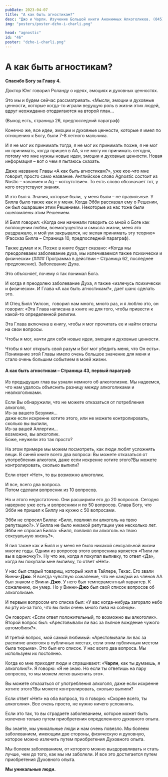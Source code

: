 ```yaml
---
pubDate: 2023-04-07
title: "А как быть агностикам?"
desc: "Джо и Чарли. Изучение Большой книги Анонимных Алкоголиков. (045)"
img: "posters/poster-dzho-i-charli.png"

head: "agnostic"
id: "46"
poster: "dzho-i-charli.png"
---
```


# А как быть агностикам?

**Спасибо Богу за Главу 4.**

Доктор Юнг говорил Роланду о идеях, эмоциях и духовных ценностях.

Это мы и будем сейчас рассматривать.
«Мысли, эмоции и духовные ценности, которые когда-то играли ведущую роль в жизни этих людей, вдруг неожиданно отодвигаются на второй план…

(Выход есть, страница 26, предпоследний параграф)

Конечно же, все идеи, эмоции и духовные ценности, которые я имел по отношению к Богу, были 7-8 летного мальчика.

И я не мог их принимать тогда, я не мог их принимать позже, я не мог их принимать, когда пришел в АА, я не могу их принимать сегодня, потому что мне нужны новые идеи, эмоции и духовные ценности. Новая информация – вот о чем я пытаюсь сказать.

Даже название Главы «А как быть агностикам?», уже кое-что мне говорит, просто само название.
Английское слово Agnostic состоит из Nostic – «знание» и Ag – «отсутствие». То есть слово обозначает тот, у кого отсутствуют знания.

И это был я. Знания, которые были,  у меня были – не правильные. У Билла было также как и у меня. Когда Эбби рассказал ему о Решении, он был ошарашен этим Решением. Некоторые из нас тоже были ошеломлены этим Решением.

И Билл говорил: «Когда они начинали говорить со мной о Боге как воплощении любви, всемогущества и смысла жизни, меня это раздражало, и мой ум закрывался, не желая принимать эту теорию» (Рассказ Билла – Страница 10, предпоследний параграф).

Также думал и я. Позже в книге будет сказано: «Когда мы преодолеваем заболевание духа, мы излечиваемся также психически и физически» (#### Программа в действии – Страница 62, последнее предложение). Заболевание Духа.

Это объясняет, почему я так понимал Бога.

И когда я преодолею заболевание Духа, я также «излечусь психически и физически». И Глава «А как быть агностикам?», дает шанс сделать это.

И Отец Билл Уилсон,  говорил нам много, много раз, и я люблю это, он говорил: «Эта Глава написана в книге не для того, чтобы привести к какой-то определенной религии.

Эта Глава включена в книгу, чтобы я мог прочитать ее и найти ответы на свои вопросы.

Чтобы я мог, начти для себя новые идеи, эмоции и духовные ценности.

Чтобы я мог открыть свой разум и Бог мог убедить меня, что Он есть». Понимание этой Главы имело очень большое значение для меня и стало очень большим событием в моей жизни.

#### А как быть агностикам – Страница 43, первый параграф

Из предыдущих глав вы узнали немного об алкоголизме. Мы надеемся, что нам удалось объяснить разницу между алкоголиками и неалкоголиками.

Если Вы обнаружили, что не можете отказаться от потребления алкоголя, <br>
Из-за вашего Безумия… <br>
даже если искренне хотите этого, или не можете контролировать, сколько вы выпили, <br>
Из-за вашей Аллергии… <br>
возможно, вы алкоголик. <br>
Боже, неужели это так просто?

На этом примере мы можем посмотреть, как люди любят усложнять вещи. В синей книге всего два вопроса:
Вы можете отказаться от употребления алкоголя, даже если искренне хотите этого?Вы можете контролировать, сколько выпили?

Если ответ «Нет», то вы возможно алкоголик.

И все, всего два вопроса. <br>
Потом сделали вопросник из 10 вопросов.

Но и этого недостаточно. Они расширили его до 20 вопросов. Сегодня наверное уже есть и вопросники и по 50 вопросов. Слава Богу, что Эбби не пришел к Биллу на кухню с 50 вопросами.

Эбби не спросил Билла: «Билл, повлиял ли алкоголь на твою репутацию?». У Билла не было никакой репутации уже несколько лет. Эбби не спросил Билла: «Билл, повлиял ли алкоголь на твою сексуальную жизнь?».

Я пил также как и Билл и у меня не было никакой сексуальной жизни многие годы. Одним из вопросов этого вопросника является «Пили ли вы в одиночку?». Ну что же, когда я покупал выпивку, то ответ «Да», когда вы покупали мне выпивку, то ответ «Нет».

У нас был старый товарищ, который жил в Тайлере, Техас. Его звали Винни-**Джо**. Я всегда чувствую сожаление, что не каждый из членов АА был знаком с Виини-**Джо**. У него был темпераментный характер. К сожалению, он умер. Но у Винни-**Джо** был свой список вопросов об алкоголизме.

И первым вопросом его списка был: «У вас когда-нибудь загорало небо во рту из-за того, что вы пили очень много пива на солнце».

Он говорил: «Если ответ положительный, то возможно вы алкоголик». Второй вопрос был: «Арестовывали ли вас за пьяное вождение чужого автомобиля?».

И третий вопрос, мой самый любимый: «Арестовывали ли вас за распитие алкоголя в публичных местах, если этим публичным местом была тюрьма». Это был его список. У нас всего два вопроса. Мы используем их постоянно.

Когда ко мне приходят люди и спрашивают: «**Чарли**, как ты думаешь, я алкоголик?». Я говорю: «Я не знаю. Но если ты ответишь на пару вопросов, то мы можем легко выяснить это».

Вы можете отказаться от употребления алкоголя, даже если искренне хотите этого?Вы можете контролировать, сколько выпили?

Если ответ «Нет» на оба вопроса, то я говорю: «Скорее всего, ты алкоголик». Все очень просто, не нужно ничего усложнять.

Если это так, то вы страдаете заболеванием, которое может быть излечено только путем приобретения определенного духовного опыта.

Вы знаете, мы уникальные люди и нам очень повезло. Мы болеем заболеванием, имеющим две стороны, физическую и духовную, которое можно излечить путем приобретения Духовного опыта.

Мы болеем заболеванием, от которого можно выздоравливать и стать лучше, чем до того, как мы им заболели. И все это достигается путем приобретения Духовного опыта.

**Мы уникальные люди.**
